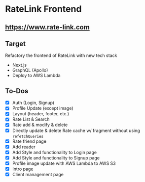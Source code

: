 # RateLink Frontend

## https://www.rate-link.com

## Target

Refactory the frontend of RateLink with new tech stack

- Next.js
- GraphQL (Apollo)
- Deploy to AWS Lambda

## To-Dos

- [x] Auth (Login, Signup)
- [x] Profile Update (except image)
- [x] Layout (header, footer, etc.)
- [x] Rate List & Search
- [x] Rate add & modify & delete
- [x] Directly update & delete Rate cache w/ fragment without using `refetchQueries`
- [x] Rate friend page
- [x] Add reader
- [x] Add Style and functionality to Login page
- [x] Add Style and functionality to Signup page
- [x] Profile image update with AWS Lambda to AWS S3
- [x] Intro page
- [x] Client management page
